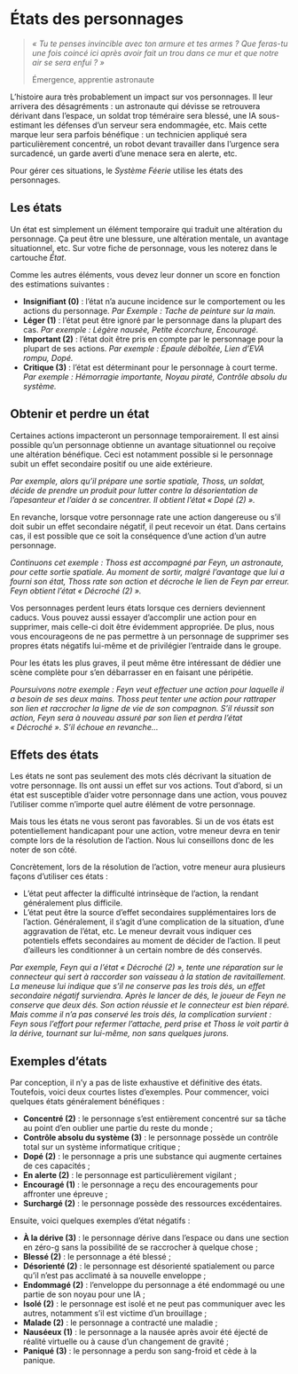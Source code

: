 # États des personnages

> *« Tu te penses invincible avec ton armure et tes armes ? Que feras-tu une fois coincé ici après avoir fait un trou dans ce mur et que notre air se sera enfui ? »*
>
> Émergence, apprentie astronaute

L’histoire aura très probablement un impact sur vos personnages. Il leur arrivera des désagréments : un astronaute qui dévisse se retrouvera dérivant dans l’espace, un soldat trop téméraire sera blessé, une IA sous-estimant les défenses d’un serveur sera endommagée, etc. Mais cette marque leur sera parfois bénéfique : un technicien appliqué sera particulièrement concentré, un robot devant travailler dans l’urgence sera surcadencé, un garde averti d’une menace sera en alerte, etc.

Pour gérer ces situations, le *Système Féerie* utilise les états des personnages.

## Les états

Un état est simplement un élément temporaire qui traduit une altération du personnage. Ça peut être une blessure, une altération mentale, un avantage situationnel, etc. Sur votre fiche de personnage, vous les noterez dans le cartouche *État*.

Comme les autres éléments, vous devez leur donner un score en fonction des estimations suivantes :
* **Insignifiant (0)** : l’état n’a aucune incidence sur le comportement ou les actions du personnage. *Par Exemple : Tache de peinture sur la main.*
* **Léger (1)** : l’état peut être ignoré par le personnage dans la plupart des cas. *Par exemple : Légère nausée, Petite écorchure, Encouragé.*
* **Important (2)** : l’état doit être pris en compte par le personnage pour la plupart de ses actions. *Par exemple : Épaule déboîtée, Lien d’EVA rompu, Dopé.*
* **Critique (3)** : l’état est déterminant pour le personnage à court terme. *Par exemple : Hémorragie importante, Noyau piraté, Contrôle absolu du système.*

## Obtenir et perdre un état

Certaines actions impacteront un personnage temporairement. Il est ainsi possible qu’un personnage obtienne un avantage situationnel ou reçoive une altération bénéfique. Ceci est notamment possible si le personnage subit un effet secondaire positif ou une aide extérieure.

*Par exemple, alors qu’il prépare une sortie spatiale, Thoss, un soldat, décide de prendre un produit pour lutter contre la désorientation de l’apesanteur et l’aider à se concentrer. Il obtient l’état « Dopé (2) ».*

En revanche, lorsque votre personnage rate une action dangereuse ou s’il doit subir un effet secondaire négatif, il peut recevoir un état. Dans certains cas, il est possible que ce soit la conséquence d’une action d’un autre personnage.

*Continuons cet exemple : Thoss est accompagné par Feyn, un astronaute, pour cette sortie spatiale. Au moment de sortir, malgré l’avantage que lui a fourni son état, Thoss rate son action et décroche le lien de Feyn par erreur. Feyn obtient l’état « Décroché (2) ».*

Vos personnages perdent leurs états lorsque ces derniers deviennent caducs. Vous pouvez aussi essayer d’accomplir une action pour en supprimer, mais celle-ci doit être évidemment appropriée. De plus, nous vous encourageons de ne pas permettre à un personnage de supprimer ses propres états négatifs lui-même et de privilégier l’entraide dans le groupe.

Pour les états les plus graves, il peut même être intéressant de dédier une scène complète pour s’en débarrasser en en faisant une péripétie.

*Poursuivons notre exemple : Feyn veut effectuer une action pour laquelle il a besoin de ses deux mains. Thoss peut tenter une action pour rattraper son lien et raccrocher la ligne de vie de son compagnon. S’il réussit son action, Feyn sera à nouveau assuré par son lien et perdra l’état « Décroché ». S’il échoue en revanche…*

## Effets des états

Les états ne sont pas seulement des mots clés décrivant la situation de votre personnage. Ils ont aussi un effet sur vos actions. Tout d’abord, si un état est susceptible d’aider votre personnage dans une action, vous pouvez l’utiliser comme n’importe quel autre élément de votre personnage.

Mais tous les états ne vous seront pas favorables. Si un de vos états est potentiellement handicapant pour une action, votre meneur devra en tenir compte lors de la résolution de l’action. Nous lui conseillons donc de les noter de son côté.

Concrètement, lors de la résolution de l’action, votre meneur aura plusieurs façons d’utiliser ces états :
* L’état peut affecter la difficulté intrinsèque de l’action, la rendant généralement plus difficile.
* L’état peut être la source d’effet secondaires supplémentaires lors de l’action. Généralement, il s’agit d’une complication de la situation, d’une aggravation de l’état, etc. Le meneur devrait vous indiquer ces potentiels effets secondaires au moment de décider de l’action. Il peut d’ailleurs les conditionner à un certain nombre de dés conservés.

*Par exemple, Feyn qui a l’état « Décroché (2) », tente une réparation sur le connecteur qui sert à raccorder son vaisseau à la station de ravitaillement. La meneuse lui indique que s’il ne conserve pas les trois dés, un effet secondaire négatif surviendra. Après le lancer de dés, le joueur de Feyn ne conserve que deux dés. Son action réussie et le connecteur est bien réparé. Mais comme il n’a pas conservé les trois dés, la complication survient : Feyn sous l’effort pour refermer l’attache, perd prise et Thoss le voit partir à la dérive, tournant sur lui-même, non sans quelques jurons.*

## Exemples d’états

Par conception, il n’y a pas de liste exhaustive et définitive des états. Toutefois, voici deux courtes listes d’exemples. Pour commencer, voici quelques états généralement bénéfiques :
* **Concentré (2)** : le personnage s’est entièrement concentré sur sa tâche au point d’en oublier une partie du reste du monde ;
* **Contrôle absolu du système (3)** : le personnage possède un contrôle total sur un système informatique critique ;
* **Dopé (2)** : le personnage a pris une substance qui augmente certaines de ces capacités ;
* **En alerte (2)** : le personnage est particulièrement vigilant ;
* **Encouragé (1)** : le personnage a reçu des encouragements pour affronter une épreuve ;
* **Surchargé (2)** : le personnage possède des ressources excédentaires.

Ensuite, voici quelques exemples d’état négatifs :
* **À la dérive (3)** : le personnage dérive dans l’espace ou dans une section en zéro-g sans la possibilité de se raccrocher à quelque chose ;
* **Blessé (2)** : le personnage a été blessé ;
* **Désorienté (2)** : le personnage est désorienté spatialement ou parce qu’il n’est pas acclimaté à sa nouvelle enveloppe ;
* **Endommagé (2)** : l’enveloppe du personnage a été endommagé ou une partie de son noyau pour une IA ;
* **Isolé (2)** : le personnage est isolé et ne peut pas communiquer avec les autres, notamment s’il est victime d’un brouillage ;
* **Malade (2)** : le personnage a contracté une maladie ;
* **Nauséeux (1)** : le personnage a la nausée après avoir été éjecté de réalité virtuelle ou à cause d’un changement de gravité ;
* **Paniqué (3)** : le personnage a perdu son sang-froid et cède à la panique.
